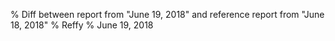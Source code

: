 % Diff between report from "June 19, 2018" and reference report from "June 18, 2018"
% Reffy
% June 19, 2018

